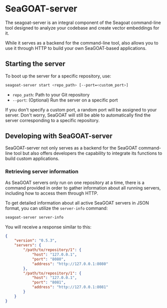 <!-- markdownlint-disable MD046 -->
# SeaGOAT-server

The seagoat-server is an integral component of the Seagoat command-line tool
designed to analyze your codebase and create vector embeddings for it.

While it serves as a backend for the command-line tool, also allows you to
use it through HTTP to build your own SeaGOAT-based applications.

## Starting the server

To boot up the server for a specific repository, use:

```bash
seagoat-server start <repo_path> [--port=<custom_port>]
```

* `repo_path`: Path to your Git repository
* `--port`: (Optional) Run the server on a specific port

If you don't specify a custom port, a random port will be assigned to your
server. Don't worry, SeaGOAT will still be able to automatically find
the server corresponding to a specific repository.

## Developing with SeaGOAT-server

SeaGOAT-server not only serves as a backend for the SeaGOAT command-line tool
but also offers developers the capability to integrate its functions to build
custom applications.

### Retrieving server information

As SeaGOAT servers only run on one repository at a time, there is a command
provided in order to gather information about all running servers, including
how to access them through HTTP.

To get detailed information about all active SeaGOAT servers in JSON format,
you can utilize the `server-info` command:

```bash
seagoat-server server-info
```

You will receive a response similar to this:

```json
{
    "version": "0.5.3",
    "servers": {
        "/path/to/repository/1": {
            "host": "127.0.0.1",
            "port": "8080",
            "address": "http://127.0.0.1:8080"
        },
        "/path/to/repository/1": {
            "host": "127.0.0.1",
            "port": "8081",
            "address": "http://127.0.0.1:8081"
        }
    }
}
```
